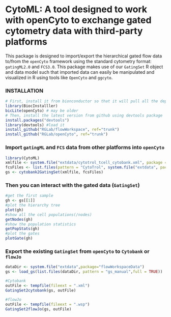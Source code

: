
# CytoML: A tool designed to work with openCyto to exchange gated cytometry data with third-party platforms

This package is designed to import/export the hierarchical gated flow data to/from the `openCyto` framework using the standard cytometry format: `gatingML2.0` and `FCS3.0`. This package makes use of our `GatingSet` R object and data model such that imported data can easily be manipulated and visualized in R using tools like `OpenCyto` and `ggcyto`.


### INSTALLATION

```r
# First, install it from bionconductor so that it will pull all the dependent packages automatically
library(BiocInstalller)
bicLite(openCyto) # may be older
# Then, install the latest version from github using devtools package 
install.packages("devtools") 
library(devtools) #load it
install_github("RGLab/flowWorkspace", ref="trunk")
install_github("RGLab/openCyto", ref="trunk")
```

### Import `gatingML` and `FCS` data from other platforms into `openCyto`

```r
library(CytoML)
xmlfile <- system.file("extdata/cytotrol_tcell_cytobank.xml", package = "CytoML")
fcsFiles <- list.files(pattern = "CytoTrol", system.file("extdata", package = "flowWorkspaceData"), full = T)
gs <- cytobank2GatingSet(xmlfile, fcsFiles)
```

### Then you can interact with the gated data (`GatingSet`)

```r
#get the first sample
gh <- gs[[1]]
#plot the hierarchy tree
plot(gh)
#show all the cell populations(/nodes)
getNodes(gh)
#show the population statistics
getPopStats(gh)
#plot the gates
plotGate(gh) 
```

### Export the existing `GatingSet` from `openCyto` to `Cytobank` or `flowJo`

```r
dataDir <- system.file("extdata",package="flowWorkspaceData")
gs <- load_gs(list.files(dataDir, pattern = "gs_manual",full = TRUE))

#Cytobank
outFile <- tempfile(fileext = ".xml")
GatingSet2cytobank(gs, outFile)

#flowJo
outFile <- tempfile(fileext = ".wsp")
GatingSet2flowJo(gs, outFile)
```
